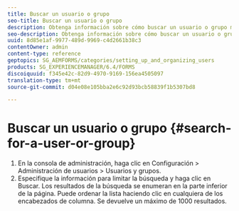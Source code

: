 ```yaml
---
title: Buscar un usuario o grupo
seo-title: Buscar un usuario o grupo
description: Obtenga información sobre cómo buscar un usuario o grupo mediante la configuración de Administración de usuarios en la consola de administración.
seo-description: Obtenga información sobre cómo buscar un usuario o grupo mediante la configuración de Administración de usuarios en la consola de administración.
uuid: 8d85e1af-9977-489d-9969-c4d2661b38c3
contentOwner: admin
content-type: reference
geptopics: SG_AEMFORMS/categories/setting_up_and_organizing_users
products: SG_EXPERIENCEMANAGER/6.4/FORMS
discoiquuid: f345e42c-82d9-4970-9169-156ea4505097
translation-type: tm+mt
source-git-commit: d04e08e105bba2e6c92d93bcb58839f1b5307bd8

---
```



# Buscar un usuario o grupo {#search-for-a-user-or-group}

1. En la consola de administración, haga clic en Configuración > Administración de usuarios > Usuarios y grupos.
1. Especifique la información para limitar la búsqueda y haga clic en Buscar. Los resultados de la búsqueda se enumeran en la parte inferior de la página. Puede ordenar la lista haciendo clic en cualquiera de los encabezados de columna. Se devuelve un máximo de 1000 resultados.

